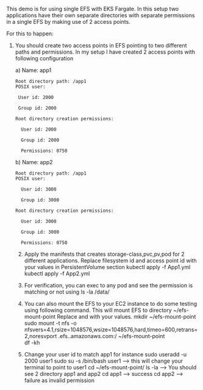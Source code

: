 This demo is for using single EFS with EKS Fargate. In this setup two applications have their own separate directories with separate permissions in a single EFS by making use of 2 access points.

For this to happen:

1) You should create two access points in EFS pointing to two different paths and permissions. In my setup I have created 2 access points with following configuration

    a) Name: app1
    
    
       Root directory path: /app1
       POSIX user:
       
        User id: 2000
        
        Group id: 2000
        
       Root directory creation permissions:
       
         User id: 2000
         
         Group id: 2000
         
         Permissions: 0750
         

    b) Name: app2
    
    
       Root directory path: /app1
       POSIX user:
       
         User id: 3000
         
         Group id: 3000
         
       Root directory creation permissions:
       
         User id: 3000
         
         Group id: 3000
         
         Permissions: 0750
         
   
   2) Apply the manifests that creates storage-class,pvc,pv,pod for 2 different applications. Replace filesystem id and access point id with your values in PersistentVolume section
        kubectl apply -f App1.yml
        kubectl apply -f App2.yml
        
   3) For verification, you can exec to any pod and see the permission is matching or not using ls -la /data/
   
   4) You can also mount the EFS to your EC2 instance to do some testing using following command. This will mount EFS to directory ~/efs-mount-point
      Replace <file-system-id> and <aws-region> with your values.
        mkdir ~/efs-mount-point
        sudo mount -t nfs -o nfsvers=4.1,rsize=1048576,wsize=1048576,hard,timeo=600,retrans=2,noresvport <file-system-id>.efs.<aws-region>.amazonaws.com:/   ~/efs-mount-point   
        df -kh
  
   5) Change your user id to match app1 for instance
        sudo useradd -u 2000 user1
        sudo su -s /bin/bash user1 --> this will change your terminal to point to user1
        cd ~/efs-mount-point/
        ls -la --> You should see 2 directory app1 and app2
        cd app1 --> success 
        cd app2 --> failure as invalid permission
        
        

